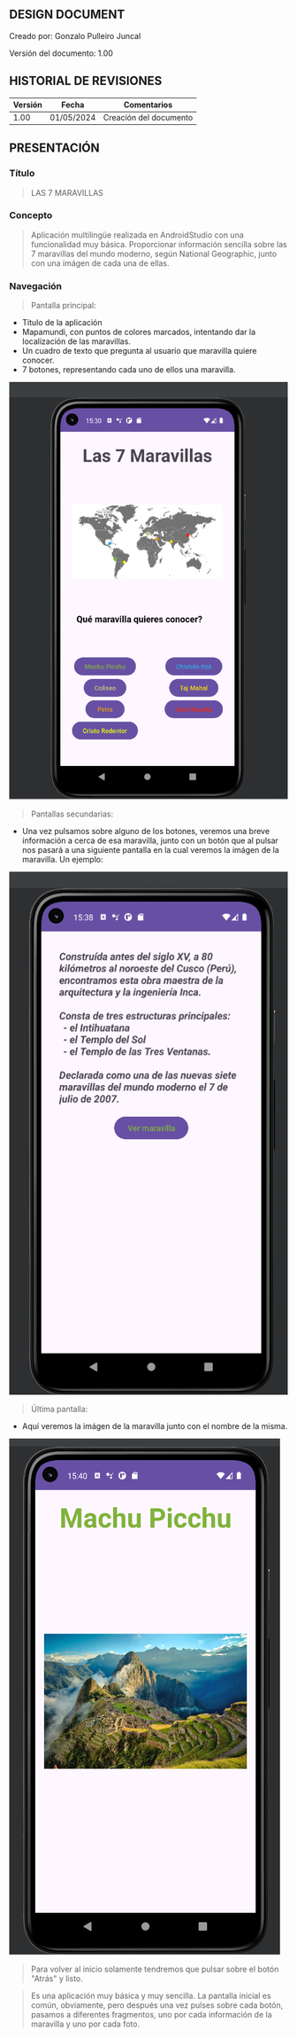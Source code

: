 ## DESIGN DOCUMENT

Creado por:  Gonzalo Pulleiro Juncal 

Versión del documento:  1.00 

## HISTORIAL DE REVISIONES

| Versión | Fecha | Comentarios |
| --- | --- | --- |
| 1.00 |  01/05/2024  | Creación del documento |


## PRESENTACIÓN

### Título

> LAS 7 MARAVILLAS

### Concepto

> Aplicación multilingüe realizada en AndroidStudio con una funcionalidad muy básica. Proporcionar información sencilla sobre las 7 maravillas del mundo moderno, según National Geographic,
junto con una imágen de cada una de ellas.

> 

### Navegación

> Pantalla principal:
- Título de la aplicación
- Mapamundi, con puntos de colores marcados, intentando dar la localización de las maravillas.
- Un cuadro de texto que pregunta al usuario que maravilla quiere conocer.
- 7 botones, representando cada uno de ellos una maravilla.

![Inicio](Inicio.png)

> Pantallas secundarias:
- Una vez pulsamos sobre alguno de los botones, veremos una breve información a cerca de esa maravilla,
junto con un botón que al pulsar nos pasará a una siguiente pantalla en la cual veremos la imágen de la maravilla.
Un ejemplo: 

![MaravillaInfo](MaravillaInfo.png)

> Última pantalla:
- Aquí veremos la imágen de la maravilla junto con el nombre de la misma. 

![MaravillaImagen](MaravillaImagen.png)

> Para volver al inicio solamente tendremos que pulsar sobre el botón "Atrás" y listo.

> Es una aplicación muy básica y muy sencilla. La pantalla inicial es común, obviamente, pero después una 
vez pulses sobre cada botón, pasamos a diferentes fragmentos, uno por cada información de la maravilla y
uno por cada foto. 